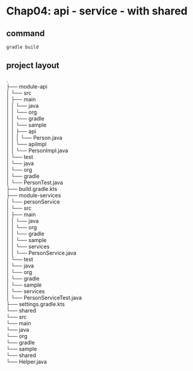 Chap04: api - service - with shared
=

command
-
 
    gradle build
    

project layout
-
.  
├── module-api  
│   └── src  
│       ├── main  
│       │   └── java  
│       │       └── org  
│       │           └── gradle  
│       │               └── sample  
│       │                   ├── api  
│       │                   │   └── Person.java  
│       │                   └── apiImpl  
│       │                       └── PersonImpl.java  
│       └── test  
│           └── java  
│               └── org  
│                   └── gradle  
│                       └── PersonTest.java  
├── build.gradle.kts  
├── module-services  
│   └── personService  
│       └── src  
│           ├── main  
│           │   └── java  
│           │       └── org  
│           │           └── gradle  
│           │               └── sample  
│           │                   └── services  
│           │                       └── PersonService.java  
│           └── test  
│               └── java  
│                   └── org  
│                       └── gradle  
│                           └── sample  
│                               └── services  
│                                   └── PersonServiceTest.java  
├── settings.gradle.kts  
└── shared  
    └── src  
        └── main  
            └── java  
                └── org  
                    └── gradle  
                        └── sample  
                            └── shared  
                                └── Helper.java  